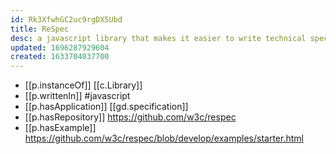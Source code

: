 ```yaml
---
id: Rk3XfwhGC2uc9rgDX5Ubd
title: ReSpec
desc: a javascript library that makes it easier to write technical specifications
updated: 1696287929604
created: 1633704037700
---
```




- [[p.instanceOf]] [[c.Library]]
- [[p.writtenIn]] #javascript
- [[p.hasApplication]] [[gd.specification]]
- [[p.hasRepository]] https://github.com/w3c/respec
- [[p.hasExample]] https://github.com/w3c/respec/blob/develop/examples/starter.html
